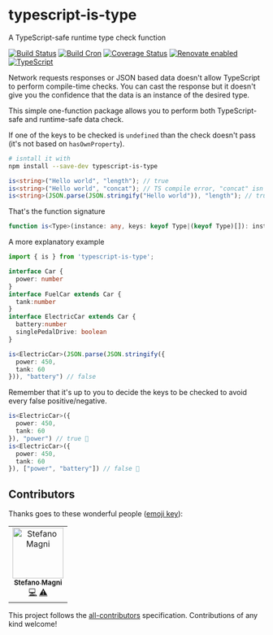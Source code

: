 # typescript-is-type
A TypeScript-safe runtime type check function

[![Build Status](https://travis-ci.com/NoriSte/typescript-is-type.svg?branch=master)](https://travis-ci.com/NoriSte/typescript-is-type)
[![Build Cron](https://img.shields.io/badge/build%20cron-weekly-44cc11.svg)](https://travis-ci.com/NoriSte/typescript-is-type)
[![Coverage Status](https://coveralls.io/repos/github/NoriSte/typescript-is-type/badge.svg)](https://coveralls.io/github/NoriSte/typescript-is-type)
[![Renovate enabled](https://img.shields.io/badge/renovate-enabled-brightgreen.svg)](https://renovatebot.com/)
[![TypeScript](https://badges.frapsoft.com/typescript/love/typescript.svg?v=101)](https://github.com/ellerbrock/typescript-badges/)

Network requests responses or JSON based data doesn't allow TypeScript to perform compile-time checks. You can cast the response but it doesn't give you the confidence that the data is an instance of the desired type.

This simple one-function package allows you to perform both TypeScript-safe and runtime-safe data check.

If one of the keys to be checked is `undefined` than the check doesn't pass (it's not based on `hasOwnProperty`).

```bash
# isntall it with
npm install --save-dev typescript-is-type
```

```typescript
is<string>("Hello world", "length"); // true
is<string>("Hello world", "concat"); // TS compile error, "concat" isn't a key of string
is<string>(JSON.parse(JSON.stringify("Hello world")), "length"); // true
```

That's the function signature
```typescript
function is<Type>(instance: any, keys: keyof Type|(keyof Type)[]): instance is Type
```

A more explanatory example

```typescript
import { is } from 'typescript-is-type';

interface Car {
  power: number
}
interface FuelCar extends Car {
  tank:number
}
interface ElectricCar extends Car {
  battery:number
  singlePedalDrive: boolean
}

is<ElectricCar>(JSON.parse(JSON.stringify({
  power: 450,
  tank: 60
})), "battery") // false

```

Remember that it's up to you to decide the keys to be checked to avoid every false positive/negative.
```typescript
is<ElectricCar>({
  power: 450,
  tank: 60
}), "power") // true 🤔
is<ElectricCar>({
  power: 450,
  tank: 60
}), ["power", "battery"]) // false 🎉
```

## Contributors

Thanks goes to these wonderful people ([emoji key](https://allcontributors.org/docs/en/emoji-key)):

<!-- ALL-CONTRIBUTORS-LIST:START - Do not remove or modify this section -->
<!-- prettier-ignore -->
<table><tr><td align="center"><a href="https://twitter.com/NoriSte"><img src="https://avatars0.githubusercontent.com/u/173663?v=4" width="100px;" alt="Stefano Magni"/><br /><sub><b>Stefano Magni</b></sub></a><br /><a href="https://github.com/NoriSte/typescript-is-type/commits?author=NoriSte" title="Code">💻</a> <a href="https://github.com/NoriSte/typescript-is-type/commits?author=NoriSte" title="Tests">⚠️</a></td></tr></table>

<!-- ALL-CONTRIBUTORS-LIST:END -->

This project follows the [all-contributors](https://github.com/all-contributors/all-contributors) specification. Contributions of any kind welcome!
